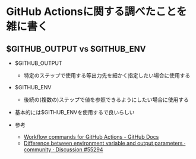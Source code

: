 # GitHub Actionsに関する調べたことを雑に書く

## $GITHUB_OUTPUT vs $GITHUB_ENV

- $GITHUB_OUTPUT
  - 特定のステップで使用する等出力先を細かく指定したい場合に使用する
- $GITHUB_ENV
  - 後続の(複数の)ステップで値を参照できるようにしたい場合に使用する
- 基本的には$GITHUB_ENVを使用するで良いらしい

- 参考
  - [Workflow commands for GitHub Actions - GitHub Docs](https://docs.github.com/en/actions/using-workflows/workflow-commands-for-github-actions#setting-an-environment-variable)
  - [Difference between environment variable and output parameters · community · Discussion #55294](https://github.com/orgs/community/discussions/55294)
